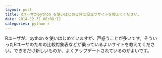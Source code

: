 ```yaml
---
layout: post
title: Rユーザがpython を使いはじめる時に役立つサイトを教えてください。
date: 2014-12-31 00:08:12
categories: python r
---
```

<p>Rユーザが、python を使いはじめていますが、戸惑うことが多いです。そういったRユーザのための比較対象表などが乗っているよいサイトを教えてください。できるだけ新しいものか、よくアップデートされているのがよいです。</p>
